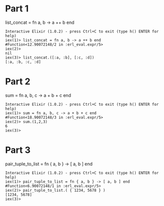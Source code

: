 # Part 1

list_concat = fn a, b -> a ++ b end

```
Interactive Elixir (1.0.2) - press Ctrl+C to exit (type h() ENTER for help)
iex(1)> list_concat = fn a, b -> a ++ b end
#Function<12.90072148/2 in :erl_eval.expr/5>
iex(2)>
nil
iex(3)> list_concat.([:a, :b], [:c, :d])
[:a, :b, :c, :d]
```

# Part 2

sum = fn a, b, c -> a + b + c end

```
Interactive Elixir (1.0.2) - press Ctrl+C to exit (type h() ENTER for help)
iex(1)> sum = fn a, b, c -> a + b + c end
#Function<18.90072148/3 in :erl_eval.expr/5>
iex(2)> sum.(1,2,3)
6
iex(3)>
```

# Part 3

pair_tuple_to_list = fn { a, b } -> [ a, b ] end

```
Interactive Elixir (1.0.2) - press Ctrl+C to exit (type h() ENTER for help)
iex(1)> pair_tuple_to_list = fn { a, b } -> [ a, b ] end
#Function<6.90072148/1 in :erl_eval.expr/5>
iex(2)> pair_tuple_to_list.( { 1234, 5678 } )
[1234, 5678]
iex(3)>
```
